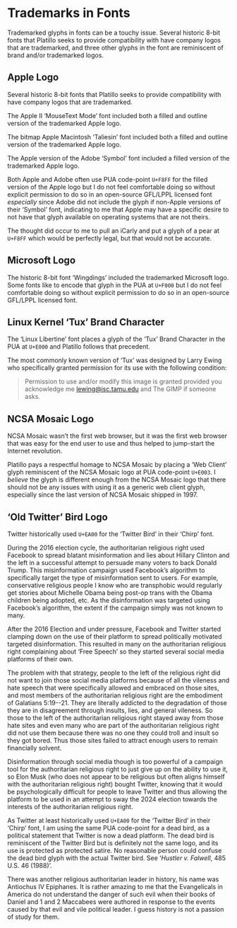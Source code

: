 Trademarks in Fonts
===================

Trademarked glyphs in fonts can be a touchy issue. Several historic 8-bit fonts
that Platillo seeks to provide compatibility with have company logos that are
trademarked, and three other glyphs in the font are reminiscent of brand and/or
trademarked logos.


Apple Logo
----------

Several historic 8-bit fonts that Platillo seeks to provide compatibility with
have company logos that are trademarked.

The Apple II ‘MouseText Mode’ font included both a filled and outline version of
the trademarked Apple logo.

The bitmap Apple Macintosh ‘Taliesin’ font included both a filled and outline
version of the trademarked Apple logo.

The Apple version of the Adobe ‘Symbol’ font included a filled version of the
trademarked Apple logo.

Both Apple and Adobe often use PUA code-point `U+F8FF` for the filled version of
the Apple logo but I do not feel comfortable doing so without explicit
permission to do so in an open-source GFL/LPPL licensed font *especially* since
Adobe did not include the glyph if non-Apple versions of their ‘Symbol’ font,
indicating to me that Apple may have a specific desire to not have that glyph
available on operating systems that are not theirs.

The thought did occur to me to pull an iCarly and put a glyph of a pear at
`U+F8FF` which would be perfectly legal, but that would not be accurate.


Microsoft Logo
--------------

The historic 8-bit font ‘Wingdings’ included the trademarked Microsoft logo.
Some fonts like to encode that glyph in the PUA at `U+F000` but I do not feel
comfortable doing so without explicit permission to do so in an open-source
GFL/LPPL licensed font.


Linux Kernel ‘Tux’ Brand Character
----------------------------------

The ‘Linux Libertine’ font places a glyph of the ‘Tux’ Brand Character in the
PUA at `U+E000` and Platillo follows that precedent.

The most commonly known version of ‘Tux’ was designed by Larry Ewing who
specifically granted permission for its use with the following condition:

> Permission to use and/or modify this image is granted provided you
> acknowledge me lewing@isc.tamu.edu and The GIMP if someone asks.


NCSA Mosaic Logo
----------------

NCSA Mosaic wasn’t the first web browser, but it was the first web browser
that was easy for the end user to use and thus helped to jump-start the Internet
revolution.

Platillo pays a respectful homage to NCSA Mosaic by placing a ‘Web Client’ glyph
reminiscent of the NCSA Mosaic logo at PUA code-point `U+E003`. I *believe* the
glyph is different enough from the NCSA Mosaic logo that there should not be any
issues with using it as a generic web client glyph, especially since the last
version of NCSA Mosaic shipped in 1997.


‘Old Twitter’ Bird Logo
-----------------------

Twitter historically used `U+EA00` for the ‘Twitter Bird’ in their ‘Chirp’ font.

During the 2016 election cycle, the authoritarian religious right used Facebook
to spread blatant misinformation and lies about Hillary Clinton and the left in
a successful attempt to persuade many voters to back Donald Trump. This
misinformation campaign used Facebook’s algorithm to specifically target the
type of misinformation sent to users. For example, conservative religious people
I know who are transphobic would regularly get stories about Michelle Obama
being post-op trans with the Obama children being adopted, etc. As the
disinformation was targeted using Facebook’s algorithm, the extent if the
campaign simply was not known to many.

After the 2016 Election and under pressure, Facebook and Twitter started
clamping down on the use of their platform to spread politically motivated
targeted disinformation. This resulted in many on the authoritarian religious
right complaining about ‘Free Speech’ so they started several social media
platforms of their own.

The problem with that strategy, people to the left of the religious right did
not want to join those social media platforms because of all the vileness and
hate speech that were specifically allowed and embraced on those sites, and
most members of the authoritarian religious right are the embodiment of
Galatians 5:19--21. They are literally addicted to the degradation of those they
are in disagreement through insults, lies, and general vileness. So those to
the left of the authoritarian religious right stayed away from those hate sites
and even many who are part of the authoritarian religious right did not use them
because there was no one they could troll and insult so they got bored. Thus
those sites failed to attract enough users to remain financially solvent.

Disinformation through social media though is too powerful of a campaign tool
for the authoritarian religious right to just give up on the ability to use it,
so Elon Musk (who does not appear to be religious but often aligns himself with
the authoritarian religious right) bought Twitter, knowing that it would be
psychologically difficult for people to leave Twitter and thus allowing the
platform to be used in an attempt to sway the 2024 election towards the
interests of the authoritarian religious right.

As Twitter at least historically used `U+EA00` for the ‘Twitter Bird’ in their
‘Chirp’ font, I am using the same PUA code-point for a dead bird, as a political
statement that Twitter is now a dead platform. The dead bird is reminiscent of
the Twitter Bird but is definitely not the same logo, and its use is protected
as protected satire. No reasonable person could confuse the dead bird glyph
with the actual Twitter bird. See ‘*Hustler v. Falwell*, 485 U.S. 46 (1988)’.

There was another religious authoritarian leader in history, his name was
Antiochus IV Epiphanes. It is rather amazing to me that the Evangelicals in
America do not understand the danger of such evil when their books of Daniel and
1 and 2 Maccabees were authored in response to the events caused by that evil
and vile political leader. I guess history is not a passion of study for them.

